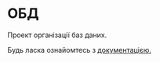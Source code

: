 # ОБД

Проект організації баз даних.

Будь ласка ознайомтесь з [документацією.](https://github.com/MkZb/ODB/tree/master/doc) 
